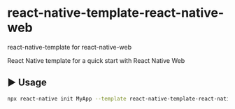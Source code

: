 # react-native-template-react-native-web

react-native-template for react-native-web

React Native template for a quick start with React Native Web

## :arrow_forward: Usage

```sh
npx react-native init MyApp --template react-native-template-react-native-web
```
